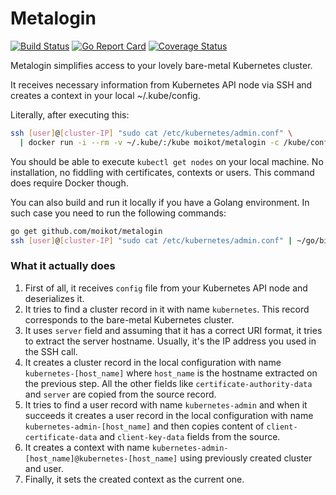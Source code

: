 # Metalogin

[![Build Status](https://travis-ci.com/moikot/metalogin.svg?branch=master)](https://travis-ci.com/moikot/metalogin)
[![Go Report Card](https://goreportcard.com/badge/github.com/moikot/metalogin)](https://goreportcard.com/report/github.com/moikot/metalogin)
[![Coverage Status](https://coveralls.io/repos/github/moikot/metalogin/badge.svg?branch=master)](https://coveralls.io/github/moikot/metalogin?branch=master)

Metalogin simplifies access to your lovely bare-metal Kubernetes cluster.

It receives necessary information from Kubernetes API node via SSH and creates
a context in your local ~/.kube/config.

Literally, after executing this:

```bash
ssh [user]@[cluster-IP] "sudo cat /etc/kubernetes/admin.conf" \
  | docker run -i --rm -v ~/.kube/:/kube moikot/metalogin -c /kube/config
```

You should be able to execute `kubectl get nodes` on your local machine.
No installation, no fiddling with certificates, contexts or users.
This command does require Docker though.

You can also build and run it locally if you have a Golang environment.
In such case you need to run the following commands:

```bash
go get github.com/moikot/metalogin
ssh [user]@[cluster-IP] "sudo cat /etc/kubernetes/admin.conf" | ~/go/bin/metalogin -c ~/.kube/config

```

### What it actually does
1. First of all, it receives `config` file from your Kubernetes API node and
deserializes it.
2. It tries to find a cluster record in it with name `kubernetes`. This
record corresponds to the bare-metal Kubernetes cluster.
3. It uses `server` field and assuming that it has a correct URI format, it
tries to extract the server hostname. Usually, it's the IP address you used in
the SSH call.
4. It creates a cluster record in the local configuration with name
`kubernetes-[host_name]` where `host_name` is the hostname extracted on
the previous step. All the other fields like `certificate-authority-data`
and `server` are copied from the source record.
5. It tries to find a user record with name `kubernetes-admin` and when it succeeds
it creates a user record in the local configuration with name
`kubernetes-admin-[host_name]` and then copies content of `client-certificate-data`
and `client-key-data` fields from the source.
6. It creates a context with name `kubernetes-admin-[host_name]@kubernetes-[host_name]`
using previously created cluster and user.
7. Finally, it sets the created context as the current one.
